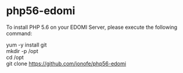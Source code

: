 # php56-edomi

To install PHP 5.6 on your EDOMI Server, please execute the following command:

yum -y install git <br>
mkdir -p /opt<br>
cd /opt<br>
git clone https://github.com/jonofe/php56-edomi<br>
